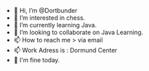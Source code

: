 - 👋 Hi, I’m @Dortbunder
- 👀 I’m interested in chess.
- 🌱 I’m currently learning Java.
- 💞️ I’m looking to collaborate on Java Learning.
- 📫 How to reach me > via email
- 📫 Work Adress is : Dormund Center
- 🌱 I'm fine today. 
<!---
Dortbunder/Dortbunder is a ✨ special ✨ repository because its `README.md` (this file) appears on your GitHub profile.
You can click the Preview link to take a look at your changes.
--->
